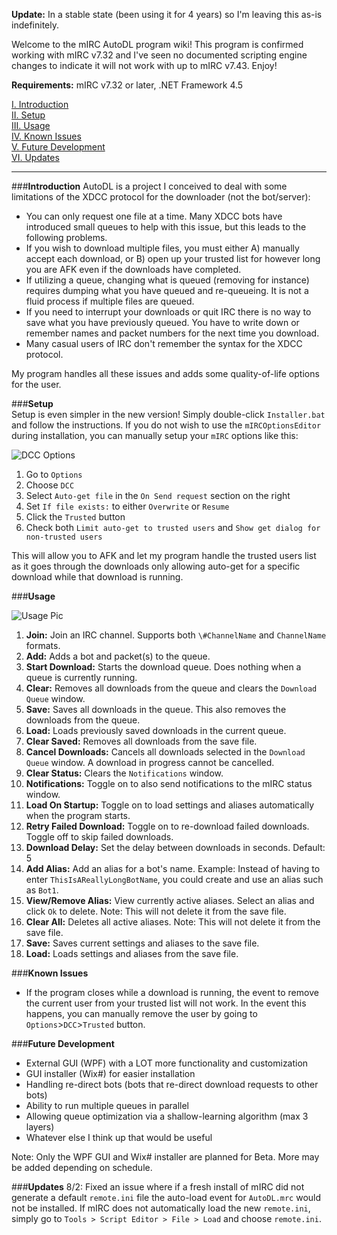 **Update:** In a stable state (been using it for 4 years) so I'm leaving this as-is indefinitely.

Welcome to the mIRC AutoDL program wiki!  This program is confirmed working with mIRC v7.32 and I've seen no documented scripting engine changes to indicate it will not work with up to mIRC v7.43.  Enjoy!

**Requirements:** mIRC v7.32 or later, .NET Framework 4.5

[I. Introduction](https://github.com/Rinsho/mIRCAutoDL/wiki#introduction)  
[II. Setup](https://github.com/Rinsho/mIRCAutoDL/wiki#setup)  
[III. Usage](https://github.com/Rinsho/mIRCAutoDL/wiki#usage)  
[IV. Known Issues](https://github.com/Rinsho/mIRCAutoDL/wiki#known-issues)  
[V. Future Development](https://github.com/Rinsho/mIRCAutoDL/wiki#future-development)  
[VI. Updates](https://github.com/Rinsho/mIRCAutoDL/wiki#updates)  

---

###**Introduction**
AutoDL is a project I conceived to deal with some limitations of the XDCC protocol for the downloader (not the bot/server):  
- You can only request one file at a time.  Many XDCC bots have introduced small queues to help with this issue, but this leads to the following problems.  
- If you wish to download multiple files, you must either A) manually accept each download, or B) open up your trusted list for however long you are AFK even if the downloads have completed.  
- If utilizing a queue, changing what is queued (removing for instance) requires dumping what you have queued and re-queueing.  It is not a fluid process if multiple files are queued.  
- If you need to interrupt your downloads or quit IRC there is no way to save what you have previously queued.  You have to write down or remember names and packet numbers for the next time you download.  
- Many casual users of IRC don't remember the syntax for the XDCC protocol.  

My program handles all these issues and adds some quality-of-life options for the user.

###**Setup**  
Setup is even simpler in the new version!  Simply double-click `Installer.bat` and follow the instructions.  If you do not wish to use the `mIRCOptionsEditor` during installation, you can manually setup your `mIRC` options like this:

![DCC Options](http://i.imgur.com/RJzpDF6.jpg)

1. Go to `Options`  
2. Choose `DCC`  
3. Select `Auto-get file` in the `On Send request` section on the right  
4. Set `If file exists:` to either `Overwrite` or `Resume`  
4. Click the `Trusted` button  
5. Check both `Limit auto-get to trusted users` and `Show get dialog for non-trusted users`  

This will allow you to AFK and let my program handle the trusted users list as it goes through the downloads only allowing auto-get for a specific download while that download is running.


###**Usage**

![Usage Pic](http://i.imgur.com/yJg8i0N.jpg)

1. **Join:** Join an IRC channel.  Supports both `\#ChannelName` and `ChannelName` formats.
2. **Add:** Adds a bot and packet(s) to the queue.
3. **Start Download:** Starts the download queue.  Does nothing when a queue is currently running.
4. **Clear:** Removes all downloads from the queue and clears the `Download Queue` window.
5. **Save:** Saves all downloads in the queue.  This also removes the downloads from the queue.
6. **Load:** Loads previously saved downloads in the current queue.
7. **Clear Saved:** Removes all downloads from the save file.
8. **Cancel Downloads:** Cancels all downloads selected in the `Download Queue` window.  A download in progress cannot be cancelled.
9. **Clear Status:** Clears the `Notifications` window.
10. **Notifications:** Toggle on to also send notifications to the mIRC status window.
11. **Load On Startup:** Toggle on to load settings and aliases automatically when the program starts.
12. **Retry Failed Download:** Toggle on to re-download failed downloads.  Toggle off to skip failed downloads.
13. **Download Delay:** Set the delay between downloads in seconds.  Default: 5
14. **Add Alias:** Add an alias for a bot's name.  Example: Instead of having to enter `ThisIsAReallyLongBotName`, you could create and use an alias such as `Bot1`.
15. **View/Remove Alias:** View currently active aliases.  Select an alias and click `Ok` to delete.  Note: This will not delete it from the save file.
16. **Clear All:** Deletes all active aliases.  Note: This will not delete it from the save file.
17. **Save:** Saves current settings and aliases to the save file.
18. **Load:** Loads settings and aliases from the save file.


###**Known Issues**
- If the program closes while a download is running, the event to remove the current user from your trusted list
will not work.  In the event this happens, you can manually remove the user by going to `Options`>`DCC`>`Trusted` button.


###**Future Development**
- External GUI (WPF) with a LOT more functionality and customization
- GUI installer (Wix#) for easier installation
- Handling re-direct bots (bots that re-direct download requests to other bots)
- Ability to run multiple queues in parallel
- Allowing queue optimization via a shallow-learning algorithm (max 3 layers)
- Whatever else I think up that would be useful

Note: Only the WPF GUI and Wix# installer are planned for Beta.  More may be added depending on schedule.


###**Updates**
8/2: Fixed an issue where if a fresh install of mIRC did not generate a default `remote.ini` file the auto-load event for `AutoDL.mrc` would not be installed.  If mIRC does not automatically load the new `remote.ini`, simply go to `Tools > Script Editor > File > Load` and choose `remote.ini`.



